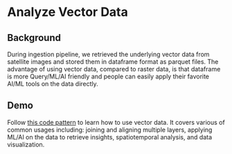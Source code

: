 # Analyze Vector Data

## Background
During ingestion pipeline, we retrieved the underlying vector data from satellite images and stored them in dataframe format as parquet files. The advantage of using vector data, compared to raster data, is that dataframe is more Query/ML/AI friendly and people can easily apply their favorite AI/ML tools on the data directly.

## Demo
Follow [this code pattern](https://developer.ibm.com/patterns/analyze-satellite-data-with-watson-studio-spatiotemporal-function/) to learn how to use vector data. It covers various of common usages including: joining and aligning multiple layers, applying ML/AI on the data to retrieve insights, spatiotemporal analysis, and data visualization.
